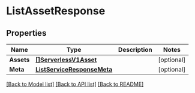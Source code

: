 # ListAssetResponse

## Properties

Name | Type | Description | Notes
------------ | ------------- | ------------- | -------------
**Assets** | [**[]ServerlessV1Asset**](ServerlessV1Asset.md) |  |[optional] 
**Meta** | [**ListServiceResponseMeta**](ListServiceResponseMeta.md) |  |[optional] 

[[Back to Model list]](../README.md#documentation-for-models) [[Back to API list]](../README.md#documentation-for-api-endpoints) [[Back to README]](../README.md)


